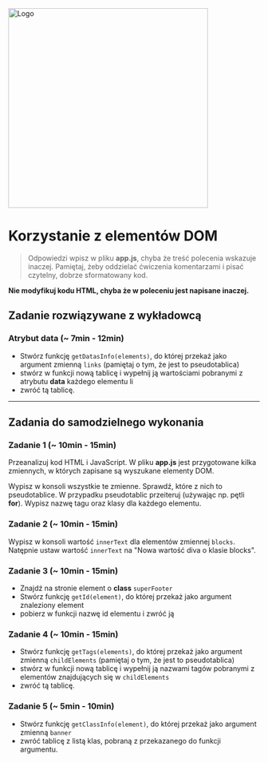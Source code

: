<img alt="Logo" src="http://coderslab.pl/svg/logo-coderslab.svg" width="400">

# Korzystanie z elementów DOM

> Odpowiedzi wpisz w pliku **app.js**, chyba że treść polecenia wskazuje inaczej.
Pamiętaj, żeby oddzielać ćwiczenia komentarzami i pisać czytelny, dobrze sformatowany kod.

**Nie modyfikuj kodu HTML, chyba że w poleceniu jest napisane inaczej.**

## Zadanie rozwiązywane z wykładowcą

### Atrybut data  (~ 7min - 12min)

* Stwórz funkcję ```getDatasInfo(elements)```, do której przekaż jako argument zmienną ```links``` (pamiętaj o tym, że jest to pseudotablica)
* stwórz w funkcji nową tablicę i wypełnij ją wartościami pobranymi z atrybutu **data** każdego elementu li
* zwróć tą tablicę.

-------------------------------------------------------------------------------

## Zadania do samodzielnego wykonania

### Zadanie 1 (~ 10min - 15min)
Przeanalizuj kod HTML i JavaScript. W pliku **app.js** jest przygotowane kilka zmiennych, w których zapisane są
wyszukane elementy DOM.

Wypisz w konsoli wszystkie te zmienne. Sprawdź, które z nich to pseudotablice.
W przypadku pseudotablic przeiteruj (używając np. pętli **for**). Wypisz nazwę tagu oraz klasy dla każdego elementu.

### Zadanie 2 (~ 10min - 15min)
Wypisz w konsoli wartość ```innerText``` dla elementów zmiennej ```blocks```. Natępnie ustaw wartość ```innerText``` na "Nowa wartość diva o klasie blocks".

### Zadanie 3 (~ 10min - 15min)

* Znajdź na stronie element o **class**  ```superFooter```
* Stwórz funkcję ```getId(element)```, do której przekaż jako argument znaleziony element
* pobierz w funkcji nazwę id elementu i zwróć ją

### Zadanie 4 (~ 10min - 15min)

* Stwórz funkcję ```getTags(elements)```, do której przekaż jako argument zmienną ```childElements``` (pamiętaj o tym, że jest to pseudotablica)
* stwórz w funkcji nową tablicę i wypełnij ją nazwami tagów pobranymi z elementów znajdujących się w ```childElements```
* zwróć tą tablicę.


### Zadanie 5 (~ 5min - 10min)

* Stwórz funkcję ```getClassInfo(element)```, do której przekaż jako argument zmienną ```banner```
*  zwróć tablicę z listą klas, pobraną z przekazanego do funkcji argumentu.

